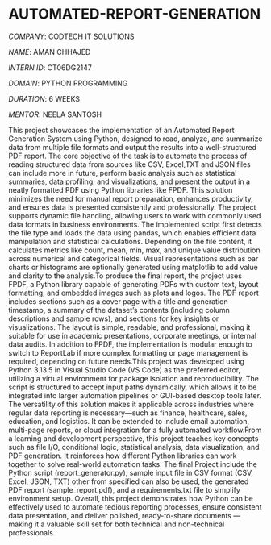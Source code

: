 # AUTOMATED-REPORT-GENERATION

*COMPANY*: CODTECH IT SOLUTIONS

*NAME*: AMAN CHHAJED

*INTERN ID*: CT06DG2147

*DOMAIN*: PYTHON PROGRAMMING

*DURATION*: 6 WEEKS

*MENTOR*: NEELA SANTOSH

This project showcases the implementation of an Automated Report Generation System using Python, designed to read, analyze, and summarize data from multiple file formats and output the results into a well-structured PDF report. The core objective of the task is to automate the process of reading structured data from sources like CSV, Excel,TXT and JSON files can include more in future, perform basic analysis such as statistical summaries, data profiling, and visualizations, and present the output in a neatly formatted PDF using Python libraries like FPDF. This solution minimizes the need for manual report preparation, enhances productivity, and ensures data is presented consistently and professionally. The project supports dynamic file handling, allowing users to work with commonly used data formats in business environments. The implemented script first detects the file type and loads the data using pandas, which enables efficient data manipulation and statistical calculations. Depending on the file content, it calculates metrics like count, mean, min, max, and unique value distribution across numerical and categorical fields. Visual representations such as bar charts or histograms are optionally generated using matplotlib to add value and clarity to the analysis.To produce the final report, the project uses FPDF, a Python library capable of generating PDFs with custom text, layout formatting, and embedded images such as plots and logos. The PDF report includes sections such as a cover page with a title and generation timestamp, a summary of the dataset’s contents (including column descriptions and sample rows), and sections for key insights or visualizations. The layout is simple, readable, and professional, making it suitable for use in academic presentations, corporate meetings, or internal data audits. In addition to FPDF, the implementation is modular enough to switch to ReportLab if more complex formatting or page management is required, depending on future needs.This project was developed using Python 3.13.5 in Visual Studio Code (VS Code) as the preferred editor, utilizing a virtual environment for package isolation and reproducibility. The script is structured to accept input paths dynamically, which allows it to be integrated into larger automation pipelines or GUI-based desktop tools later. The versatility of this solution makes it applicable across industries where regular data reporting is necessary—such as finance, healthcare, sales, education, and logistics. It can be extended to include email automation, multi-page reports, or cloud integration for a fully automated workflow.From a learning and development perspective, this project teaches key concepts such as file I/O, conditional logic, statistical analysis, data visualization, and PDF generation. It reinforces how different Python libraries can work together to solve real-world automation tasks. The final Project include the Python script (report_generator.py), sample input file in CSV format (CSV, Excel, JSON, TXT) other from specified can also be used, the generated PDF report (sample_report.pdf), and a requirements.txt file to simplify environment setup. Overall, this project demonstrates how Python can be effectively used to automate tedious reporting processes, ensure consistent data presentation, and deliver polished, ready-to-share documents — making it a valuable skill set for both technical and non-technical professionals.
